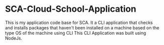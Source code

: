 # SCA-Cloud-School-Application
This is my application code base for SCA. It a CLI application that checks and installs packages that haven't been installed on a machine based on the type OS of the machine using CLI
This CLI Application was built using NodeJs. 
